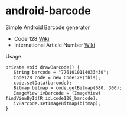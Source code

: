 # android-barcode
      
Simple Android Barcode generator
- Code 128 [Wiki](http://en.wikipedia.org/wiki/Code_128)
- International Article Number [Wiki](http://en.wikipedia.org/wiki/International_Article_Number_(EAN))

Usage:
```
private void drawBarcode() {
   String barcode = "7761010114033430";
   Code128 code = new Code128(this);
   code.setData(barcode);
   Bitmap bitmap = code.getBitmap(680, 300);
   ImageView ivBarcode = (ImageView) findViewById(R.id.code128_barcode);
   ivBarcode.setImageBitmap(bitmap);
}
```
